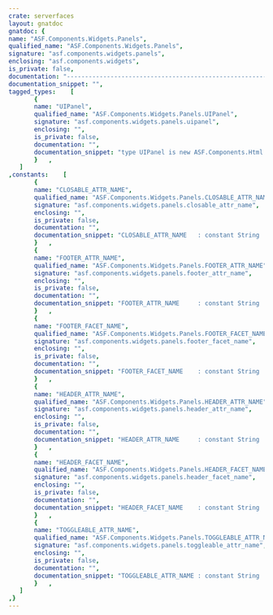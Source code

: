 ```yaml
---
crate: serverfaces
layout: gnatdoc
gnatdoc: {
name: "ASF.Components.Widgets.Panels",
qualified_name: "ASF.Components.Widgets.Panels",
signature: "asf.components.widgets.panels",
enclosing: "asf.components.widgets",
is_private: false,
documentation: "---------------------------------------------------------------------\n  components-widgets-panels -- Collapsible panels\n  Copyright (C) 2013 Stephane Carrez\n  Written by Stephane Carrez (Stephane.Carrez@gmail.com)\n\n  Licensed under the Apache License, Version 2.0 (the \"License\");\n  you may not use this file except in compliance with the License.\n  You may obtain a copy of the License at\n\n      http://www.apache.org/licenses/LICENSE-2.0\n\n  Unless required by applicable law or agreed to in writing, software\n  distributed under the License is distributed on an \"AS IS\" BASIS,\n  WITHOUT WARRANTIES OR CONDITIONS OF ANY KIND, either express or implied.\n  See the License for the specific language governing permissions and\n  limitations under the License.\n---------------------------------------------------------------------",
documentation_snippet: "",
tagged_types:    [
       {
       name: "UIPanel",
       qualified_name: "ASF.Components.Widgets.Panels.UIPanel",
       signature: "asf.components.widgets.panels.uipanel",
       enclosing: "",
       is_private: false,
       documentation: "",
       documentation_snippet: "type UIPanel is new ASF.Components.Html.UIHtmlComponent with null record;",
       }   ,
   ]
,constants:    [
       {
       name: "CLOSABLE_ATTR_NAME",
       qualified_name: "ASF.Components.Widgets.Panels.CLOSABLE_ATTR_NAME",
       signature: "asf.components.widgets.panels.closable_attr_name",
       enclosing: "",
       is_private: false,
       documentation: "",
       documentation_snippet: "CLOSABLE_ATTR_NAME   : constant String := \"closable\";",
       }   ,
       {
       name: "FOOTER_ATTR_NAME",
       qualified_name: "ASF.Components.Widgets.Panels.FOOTER_ATTR_NAME",
       signature: "asf.components.widgets.panels.footer_attr_name",
       enclosing: "",
       is_private: false,
       documentation: "",
       documentation_snippet: "FOOTER_ATTR_NAME     : constant String := \"footer\";",
       }   ,
       {
       name: "FOOTER_FACET_NAME",
       qualified_name: "ASF.Components.Widgets.Panels.FOOTER_FACET_NAME",
       signature: "asf.components.widgets.panels.footer_facet_name",
       enclosing: "",
       is_private: false,
       documentation: "",
       documentation_snippet: "FOOTER_FACET_NAME    : constant String := \"footer\";",
       }   ,
       {
       name: "HEADER_ATTR_NAME",
       qualified_name: "ASF.Components.Widgets.Panels.HEADER_ATTR_NAME",
       signature: "asf.components.widgets.panels.header_attr_name",
       enclosing: "",
       is_private: false,
       documentation: "",
       documentation_snippet: "HEADER_ATTR_NAME     : constant String := \"header\";",
       }   ,
       {
       name: "HEADER_FACET_NAME",
       qualified_name: "ASF.Components.Widgets.Panels.HEADER_FACET_NAME",
       signature: "asf.components.widgets.panels.header_facet_name",
       enclosing: "",
       is_private: false,
       documentation: "",
       documentation_snippet: "HEADER_FACET_NAME    : constant String := \"header\";",
       }   ,
       {
       name: "TOGGLEABLE_ATTR_NAME",
       qualified_name: "ASF.Components.Widgets.Panels.TOGGLEABLE_ATTR_NAME",
       signature: "asf.components.widgets.panels.toggleable_attr_name",
       enclosing: "",
       is_private: false,
       documentation: "",
       documentation_snippet: "TOGGLEABLE_ATTR_NAME : constant String := \"toggleable\";",
       }   ,
   ]
,}
---
```

